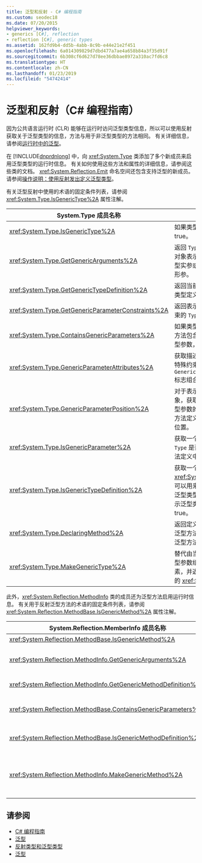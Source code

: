 ```yaml
---
title: 泛型和反射 - C# 编程指南
ms.custom: seodec18
ms.date: 07/20/2015
helpviewer_keywords:
- generics [C#], reflection
- reflection [C#], generic types
ms.assetid: 162fd9b4-dd5b-4abb-8c9b-e44e21e2f451
ms.openlocfilehash: 6a014309829d7dbd477a7ae4a658b84a3f35d91f
ms.sourcegitcommit: 6b308cf6d627d78ee36dbbae8972a310ac7fd6c8
ms.translationtype: HT
ms.contentlocale: zh-CN
ms.lasthandoff: 01/23/2019
ms.locfileid: "54742414"
---
```

# <a name="generics-and-reflection-c-programming-guide"></a>泛型和反射（C# 编程指南）
因为公共语言运行时 (CLR) 能够在运行时访问泛型类型信息，所以可以使用反射获取关于泛型类型的信息，方法与用于非泛型类型的方法相同。 有关详细信息，请参阅[运行时中的泛型](../../../csharp/programming-guide/generics/generics-in-the-run-time.md)。  
  
 在 [!INCLUDE[dnprdnlong](~/includes/dnprdnlong-md.md)] 中，向 <xref:System.Type> 类添加了多个新成员来启用泛型类型的运行时信息。 有关如何使用这些方法和属性的详细信息，请参阅这些类的文档。 <xref:System.Reflection.Emit> 命名空间还包含支持泛型的新成员。 请参阅[操作说明：使用反射发出定义泛型类型](../../../framework/reflection-and-codedom/how-to-define-a-generic-type-with-reflection-emit.md)。  
  
 有关泛型反射中使用的术语的固定条件列表，请参阅 <xref:System.Type.IsGenericType%2A> 属性注解。  
  
|System.Type 成员名称|说明|  
|-----------------------------|-----------------|  
|<xref:System.Type.IsGenericType%2A>|如果类型是泛型，则返回 true。|  
|<xref:System.Type.GetGenericArguments%2A>|返回 `Type` 对象的数组，这些对象表示为构造类型提供的类型实参或泛型类型定义的类型形参。|  
|<xref:System.Type.GetGenericTypeDefinition%2A>|返回当前构造类型的基础泛型类型定义。|  
|<xref:System.Type.GetGenericParameterConstraints%2A>|返回表示当前泛型类型参数约束的 `Type` 对象的数组。|  
|<xref:System.Type.ContainsGenericParameters%2A>|如果类型或任何其封闭类型或方法包含未提供特定类型的类型参数，则返回 true。|  
|<xref:System.Type.GenericParameterAttributes%2A>|获取描述当前泛型类型参数的特殊约束的 `GenericParameterAttributes` 标志组合。|  
|<xref:System.Type.GenericParameterPosition%2A>|对于表示类型参数的 `Type` 对象，获取类型参数在声明其类型参数的泛型类型定义或泛型方法定义的类型参数列表中的位置。|  
|<xref:System.Type.IsGenericParameter%2A>|获取一个值，该值指示当前 `Type` 是否表示泛型类型或方法定义中的类型参数。|  
|<xref:System.Type.IsGenericTypeDefinition%2A>|获取一个值，该值指示当前 <xref:System.Type> 是否表示可以用来构造其他泛型类型的泛型类型定义。 如果该类型表示泛型类型的定义，则返回 true。|  
|<xref:System.Type.DeclaringMethod%2A>|返回定义当前泛型类型参数的泛型方法，如果类型参数未由泛型方法定义，则返回 null。|  
|<xref:System.Type.MakeGenericType%2A>|替代由当前泛型类型定义的类型参数组成的类型数组的元素，并返回表示结果构造类型的 <xref:System.Type> 对象。|  
  
 此外，<xref:System.Reflection.MethodInfo> 类的成员还为泛型方法启用运行时信息。 有关用于反射泛型方法的术语的固定条件列表，请参阅 <xref:System.Reflection.MethodBase.IsGenericMethod%2A> 属性注解。  
  
|System.Reflection.MemberInfo 成员名称|说明|  
|----------------------------------------------|-----------------|  
|<xref:System.Reflection.MethodBase.IsGenericMethod%2A>|如果方法是泛型，则返回 true。|  
|<xref:System.Reflection.MethodInfo.GetGenericArguments%2A>|返回类型对象的数组，这些对象表示构造泛型方法的类型实参或泛型方法定义的类型形参。|  
|<xref:System.Reflection.MethodInfo.GetGenericMethodDefinition%2A>|返回当前构造方法的基础泛型方法定义。|  
|<xref:System.Reflection.MethodBase.ContainsGenericParameters%2A>|如果方法或任何其封闭类型包含未提供特定类型的任何类型参数，则返回 true。|  
|<xref:System.Reflection.MethodBase.IsGenericMethodDefinition%2A>|如果当前 <xref:System.Reflection.MethodInfo> 表示泛型方法的定义，则返回 true。|  
|<xref:System.Reflection.MethodInfo.MakeGenericMethod%2A>|用类型数组的元素替代当前泛型方法定义的类型参数，并返回表示结果构造方法的 <xref:System.Reflection.MethodInfo> 对象。|  
  
## <a name="see-also"></a>请参阅

- [C# 编程指南](../../../csharp/programming-guide/index.md)
- [泛型](../../../csharp/programming-guide/generics/index.md)
- [反射类型和泛型类型](../../../framework/reflection-and-codedom/reflection-and-generic-types.md)
- [泛型](~/docs/standard/generics/index.md)
